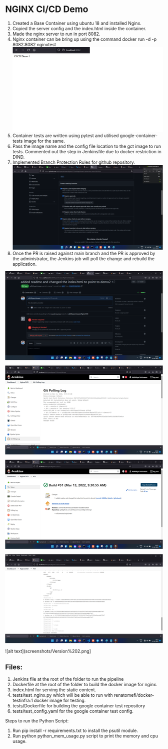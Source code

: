 NGINX CI/CD Demo
================

1. Created a Base Container using ubuntu 18 and installed Nginx.
2. Copied the server config and the index.html inside the container.
3. Made the nginx server to run in port 8082.
4. Nginx container can be bring up using the command docker run -d -p 8082:8082 nginxtest
![alt text](screenshots/Version1.png)
5. Container tests are written using pytest and utilised google-container-tests image for the same.
6. Pass the image name and the config file location to the gct image to run tests. Commented out the step in Jenkinsfile due to docker restriction in DIND.
7. Implemented Branch Protection Rules for github repository.
 ![alt text](screenshots/branch%20protection.png)
8. Once the PR is raised against main branch and the PR is approved by the administrator, the Jenkins job will poll the change and rebuild the application.

![alt text](screenshots/PR%20protection.png)

![alt text](screenshots/polling.png)

![alt text](screenshots/jenkins%20scm%20v2.png)

![alt text](screenshots/jenkins%20nginx%20%20v2.png)

![alt text](screenshots/Version%202.png]


Files:
------

1. Jenkins file at the root of the folder to run the pipeline
2. Dockerfile at the root of the folder to build the docker image for nginx.
3. index.html for serving the static content.
4. tests/test_nginx.py which will be able to run with renatomefi/docker-testinfra:1 docker image for testing.
5. tests/Dockerfile for building the google container test repository
6. tests/test_config.yaml for the google container test config.

Steps to run the Python Script:
1. Run pip install -r requirements.txt to install the psutil module.
2. Run python python_mem_usage.py script to print the memory and cpu usage.